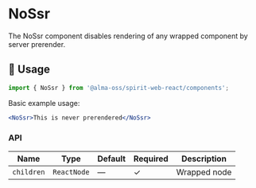 # NoSsr

The NoSsr component disables rendering of any wrapped component by server prerender.

## 🚀 Usage

```jsx
import { NoSsr } from '@alma-oss/spirit-web-react/components';
```

Basic example usage:

```jsx
<NoSsr>This is never prerendered</NoSsr>
```

### API

| Name       | Type        | Default | Required | Description  |
| ---------- | ----------- | ------- | -------- | ------------ |
| `children` | `ReactNode` | —       | ✓        | Wrapped node |
